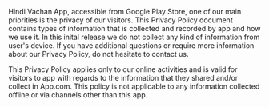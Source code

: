 Hindi Vachan App, accessible from Google Play Store, one of our main priorities is the privacy of our visitors. This Privacy Policy document contains types of information that is collected and recorded by app and how we use it.
In this inital release we do not collect any kind of information from user's device.
If you have additional questions or require more information about our Privacy Policy, do not hesitate to contact us.

This Privacy Policy applies only to our online activities and is valid for visitors to app with regards to the information that they shared and/or collect in App.com. This policy is not applicable to any information collected offline or via channels other than this app. 
